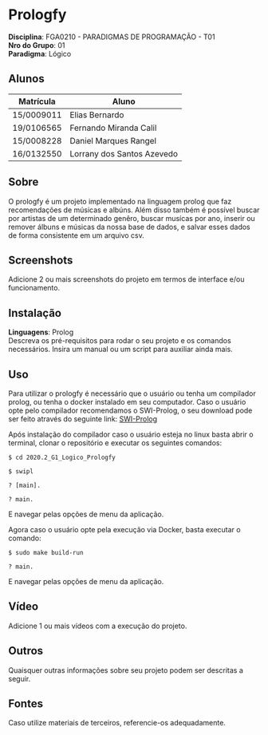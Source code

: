 # Prologfy

**Disciplina**: FGA0210 - PARADIGMAS DE PROGRAMAÇÃO - T01 <br>
**Nro do Grupo**: 01<br>
**Paradigma**: Lógico<br>

## Alunos
|Matrícula | Aluno |
| -- | -- |
| 15/0009011  |  Elias Bernardo |
| 19/0106565  |  Fernando Miranda Calil |
| 15/0008228  |  Daniel Marques Rangel |
| 16/0132550  |  Lorrany dos Santos Azevedo |

## Sobre

O prologfy é um projeto implementado na linguagem prolog que faz recomendações de músicas e albúns. Além disso também é possível buscar por artistas de um determinado genêro, buscar musícas por ano, inserir ou remover álbuns e músicas da nossa base de dados, e salvar esses dados de forma consistente em um arquivo csv.

## Screenshots
Adicione 2 ou mais screenshots do projeto em termos de interface e/ou funcionamento.

## Instalação 
**Linguagens**: Prolog<br>
Descreva os pré-requisitos para rodar o seu projeto e os comandos necessários.
Insira um manual ou um script para auxiliar ainda mais.

## Uso 

Para utilizar o prologfy é necessário que o usuário ou tenha um compilador prolog, ou tenha o docker instalado em seu computador. 
Caso o usuário opte pelo compilador recomendamos o SWI-Prolog, o seu download pode ser feito através do seguinte link:
[SWI-Prolog](https://www.swi-prolog.org/Download.html)

Após instalação do compilador caso o usuário esteja no linux basta abrir o terminal, clonar o repositório e executar os seguintes comandos:
    
    $ cd 2020.2_G1_Logico_Prologfy
    
    $ swipl
    
    ? [main].
    
    ? main.

E navegar pelas opções de menu da aplicação.

Agora caso o usuário opte pela execução via Docker, basta executar o comando:
    
    $ sudo make build-run
    
    ? main.
    
E navegar pelas opções de menu da aplicação.
## Vídeo
Adicione 1 ou mais vídeos com a execução do projeto.

## Outros 
Quaisquer outras informações sobre seu projeto podem ser descritas a seguir.

## Fontes
Caso utilize materiais de terceiros, referencie-os adequadamente.
